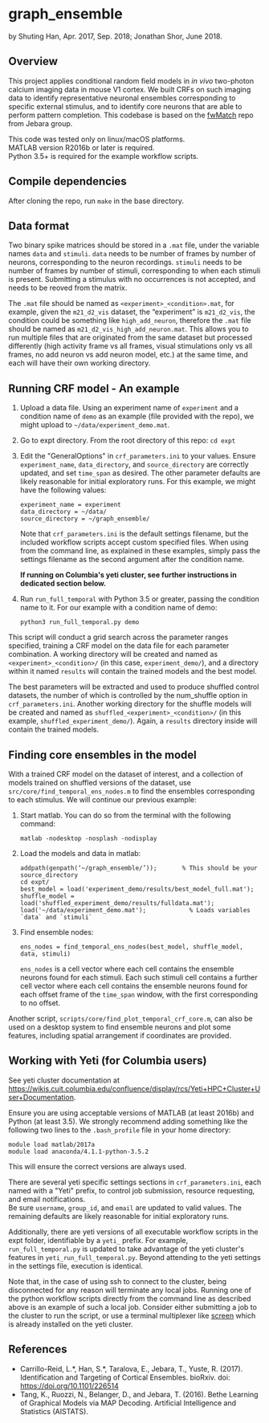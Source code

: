 graph_ensemble
==============

by Shuting Han, Apr. 2017, Sep. 2018; Jonathan Shor, June 2018.

Overview
--------
This project applies conditional random field models in _in vivo_ two-photon calcium imaging data in mouse V1 cortex. We built CRFs on such imaging data to identify representative neuronal ensembles corresponding to specific external stimulus, and to identify core neurons that are able to perform pattern completion. This codebase is based on the [fwMatch](https://github.com/kuitang/fwmatch-public) repo from Jebara group.

This code was tested only on linux/macOS platforms.  
MATLAB version R2016b or later is required.  
Python 3.5+ is required for the example workflow scripts.

## Compile dependencies
After cloning the repo, run `make` in the base directory.

## Data format
Two binary spike matrices should be stored in a `.mat` file, under the variable names `data` and `stimuli`.
`data` needs to be number of frames by number of neurons, corresponding to the neuron recordings.
`stimuli` needs to be number of frames by number of stimuli, corresponding to when each stimuli is present.
Submitting a stimulus with no occurrences is not accepted, and needs to be reoved from the matrix.

The `.mat` file should be named as `<experiment>_<condition>.mat`, for example, given the `m21_d2_vis` dataset, the “experiment” is `m21_d2_vis`, the condition could be something like `high_add_neuron`, therefore the `.mat` file should be named as `m21_d2_vis_high_add_neuron.mat`.
This allows you to run multiple files that are originated from the same dataset but processed differently (high activity frame vs all frames, visual stimulations only vs all frames, no add neuron vs add neuron model, etc.) at the same time, and each will have their own working directory.

## Running CRF model - An example
1. Upload a data file.
   Using an experiment name of `experiment` and a condition name of `demo` as an example (file provided with the repo), we might upload to `~/data/experiment_demo.mat`.
2. Go to expt directory. From the root directory of this repo: `cd expt`
3. Edit the "GeneralOptions" in `crf_parameters.ini` to your values.
   Ensure `experiment_name`, `data_directory`, and `source_directory` are correctly updated, and set `time_span` as desired.
   The other parameter defaults are likely reasonable for initial exploratory runs.
   For this example, we might have the following values:
   ```
   experiment_name = experiment
   data_directory = ~/data/
   source_directory = ~/graph_ensemble/
   ```
   Note that `crf_parameters.ini` is the default settings filename, but the included workflow scripts accept custom specified files.
   When using from the command line, as explained in these examples, simply pass the settings filename as the second argument after the condition name.

   **If running on Columbia's yeti cluster, see further instructions in dedicated section below.**

4. Run `run_full_temporal` with Python 3.5 or greater, passing the condition name to it. For our example with a condition name of demo:
   ```
   python3 run_full_temporal.py demo
   ```

This script will conduct a grid search across the parameter ranges specified, training a CRF model on the data file for each parameter combination.
A working directory will be created and named as `<experiment>_<condition>/` (in this case, `experiment_demo/`), and a directory within it named `results` will contain the trained models and the best model.

The best parameters will be extracted and used to produce shuffled control datasets, the number of which is controlled by the num_shuffle option in `crf_parameters.ini`.
Another working directory for the shuffle models will be created and named as `shuffled_<experiment>_<condition>/` (in this example, `shuffled_experiment_demo/`).
Again, a `results` directory inside will contain the trained models.


## Finding core ensembles in the model
With a trained CRF model on the dataset of interest, and a collection of models trained on shuffled versions of the dataset, use `src/core/find_temporal_ens_nodes.m` to find the ensembles corresponding to each stimulus.
We will continue our previous example:

1. Start matlab. You can do so from the terminal with the following command:
   ```
   matlab -nodesktop -nosplash -nodisplay
   ```
2. Load the models and data in matlab:
   ```
   addpath(genpath(‘~/graph_ensemble/’));       % This should be your source_directory
   cd expt/
   best_model = load('experiment_demo/results/best_model_full.mat');
   shuffle_model = load('shuffled_experiment_demo/results/fulldata.mat');
   load('~/data/experiment_demo.mat');            % Loads variables `data` and `stimuli`
   ```
3. Find ensemble nodes:
   ```
   ens_nodes = find_temporal_ens_nodes(best_model, shuffle_model, data, stimuli)
   ```
   `ens_nodes` is a cell vector where each cell contains the ensemble neurons found for each stimuli.
   Each such stimuli cell contains a further cell vector where each cell contains the ensemble neurons found for each offset frame of the `time_span` window, with the first corresponding to no offset.

Another script, `scripts/core/find_plot_temporal_crf_core.m`, can also be used on a desktop system to find ensemble neurons and plot some features, including spatial arrangement if coordinates are provided.


## Working with Yeti (for Columbia users)
See yeti cluster documentation at https://wikis.cuit.columbia.edu/confluence/display/rcs/Yeti+HPC+Cluster+User+Documentation.

Ensure you are using acceptable versions of MATLAB (at least 2016b) and Python (at least 3.5).
We strongly recommend adding something like the following two lines to the `.bash_profile` file in your home directory:
```
module load matlab/2017a
module load anaconda/4.1.1-python-3.5.2
```
This will ensure the correct versions are always used.

There are several yeti specific settings sections in `crf_parameters.ini`, each named with a "Yeti" prefix, to control job submission, resource requesting, and email notifications.  
Be sure `username`, `group_id`, and `email` are updated to valid values.
The remaining defaults are likely reasonable for initial exploratory runs.

Additionally, there are yeti versions of all executable workflow scripts in the expt folder, identifiable by a `yeti_` prefix.
For example, `run_full_temporal.py` is updated to take advantage of the yeti cluster's features in `yeti_run_full_temporal.py`.
Beyond attending to the yeti settings in the settings file, execution is identical.

Note that, in the case of using ssh to connect to the cluster, being disconnected for any reason will terminate any local jobs.
Running one of the python workflow scripts directly from the command line as described above is an example of such a local job.
Consider either submitting a job to the cluster to run the script, or use a terminal multiplexer like [screen](https://linuxize.com/post/how-to-use-linux-screen/) which is already installed on the yeti cluster.


## References
* Carrillo-Reid, L.\*, Han, S.\*, Taralova, E., Jebara, T., Yuste, R. (2017). Identification and Targeting of Cortical Ensembles. bioRxiv. doi: https://doi.org/10.1101/226514
* Tang, K., Ruozzi, N., Belanger, D., and Jebara, T. (2016). Bethe Learning of Graphical Models via MAP Decoding. Artificial Intelligence and Statistics (AISTATS).
